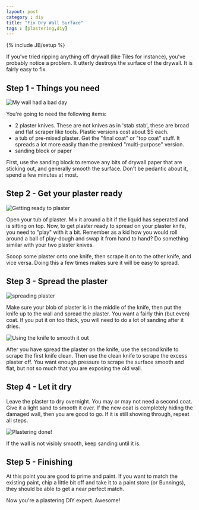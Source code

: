 ```yaml
---
layout: post
category : diy
title: "Fix Dry Wall Surface"
tags : [plastering,diy]
---
```

{% include JB/setup %}

If you've tried ripping anything off drywall (like Tiles for instance), you've probably notice a problem. It utterly destroys the surface of the drywall. It is fairly easy to fix.

<!--more-->

## Step 1 - Things you need

<img class="img-responsive blog-img " src="{{ site.url }}/assets/images/diy/plaster01.jpg" alt="My wall had a bad day" />

You're going to need the following items:

- 2 plaster knives. These are not knives as in 'stab stab', these are broad and flat scraper like tools. Plastic versions cost about $5 each.
- a tub of pre-mixed plaster. Get the "final coat" or "top coat" stuff. It spreads a lot more easily than the premixed "multi-purpose" version.
- sanding block or paper

First, use the sanding block to remove any bits of drywall paper that are sticking out, and generally smooth the surface. Don't be pedantic about it, spend a few minutes at most.

## Step 2 - Get your plaster ready

<img class="img-responsive blog-img " src="{{ site.url }}/assets/images/diy/plaster02.jpg" alt="Getting ready to plaster" />

Open your tub of plaster. Mix it around a bit if the liquid has seperated and is sitting on top. Now, to get plaster ready to spread on your plaster knife, you need to "play" with it a bit. Remember as a kid how you would roll around a ball of play-dough and swap it from hand to hand? Do something similar with your two plaster knives.

Scoop some plaster onto one knife, then scrape it on to the other knife, and vice versa. Doing this a few times makes sure it will be easy to spread.

## Step 3 - Spread the plaster

<img class="img-responsive blog-img " src="{{ site.url }}/assets/images/diy/plaster03.jpg" alt="spreading plaster" />

Make sure your blob of plaster is in the middle of the knife, then put the knife up to the wall and spread the plaster. You want a fairly thin (but even) coat. If you put it on too thick, you will need to do a lot of sanding after it dries.

<img class="img-responsive blog-img " src="{{ site.url }}/assets/images/diy/plaster04.jpg" alt="Using the knife to smooth it out" />

After you have spread the plaster on the knife, use the second knife to scrape the first knife clean. Then use the clean knife to scrape the excess plaster off. You want enough pressure to scrape the surface smooth and flat, but not so much that you are exposing the old wall.

## Step 4 - Let it dry

Leave the plaster to dry overnight. You may or may not need a second coat. Give it a light sand to smooth it over. If the new coat is completely hiding the damaged wall, then you are good to go. If it is still showing through, repeat all steps.

<img class="img-responsive blog-img " src="{{ site.url }}/assets/images/diy/plaster06.jpg" alt="Plastering done!" />

If the wall is not visibly smooth, keep sanding until it is.

## Step 5 - Finishing

At this point you are good to prime and paint. If you want to match the existing paint, chip a little bit off and take it to a paint store (or Bunnings), they should be able to get a near perfect match.

Now you're a plastering DIY expert. Awesome!
